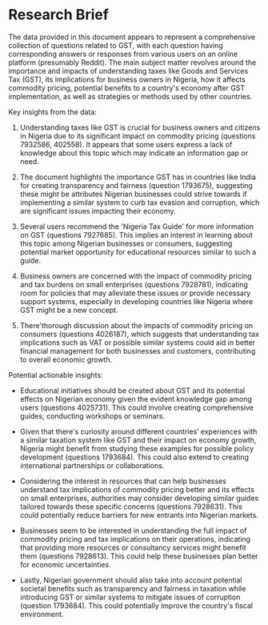 # Research Brief

The data provided in this document appears to represent a comprehensive collection of questions related to GST, with each question having corresponding answers or responses from various users on an online platform (presumably Reddit). The main subject matter revolves around the importance and impacts of understanding taxes like Goods and Services Tax (GST), its implications for business owners in Nigeria, how it affects commodity pricing, potential benefits to a country's economy after GST implementation, as well as strategies or methods used by other countries.

Key insights from the data:
1. Understanding taxes like GST is crucial for business owners and citizens in Nigeria due to its significant impact on commodity pricing (questions 7932586, 402558). It appears that some users express a lack of knowledge about this topic which may indicate an information gap or need.
   
2. The document highlights the importance GST has in countries like India for creating transparency and fairness (question 1793675), suggesting these might be attributes Nigerian businesses could strive towards if implementing a similar system to curb tax evasion and corruption, which are significant issues impacting their economy.
   
3. Several users recommend the 'Nigeria Tax Guide' for more information on GST (questions 7927685). This implies an interest in learning about this topic among Nigerian businesses or consumers, suggesting potential market opportunity for educational resources similar to such a guide.
   
4. Business owners are concerned with the impact of commodity pricing and tax burdens on small enterprises (questions 7928781), indicating room for policies that may alleviate these issues or provide necessary support systems, especially in developing countries like Nigeria where GST might be a new concept.
   
5. There'thorough discussion about the impacts of commodity pricing on consumers (questions 4026187), which suggests that understanding tax implications such as VAT or possible similar systems could aid in better financial management for both businesses and customers, contributing to overall economic growth.
   
Potential actionable insights:
- Educational initiatives should be created about GST and its potential effects on Nigerian economy given the evident knowledge gap among users (questions 4025731). This could involve creating comprehensive guides, conducting workshops or seminars.
   
- Given that there's curiosity around different countries’ experiences with a similar taxation system like GST and their impact on economy growth, Nigeria might benefit from studying these examples for possible policy development (questions 1793684). This could also extend to creating international partnerships or collaborations.
   
- Considering the interest in resources that can help businesses understand tax implications of commodity pricing better and its effects on small enterprises, authorities may consider developing similar guides tailored towards these specific concerns (questions 7928631). This could potentially reduce barriers for new entrants into Nigerian markets.
   
- Businesses seem to be interested in understanding the full impact of commodity pricing and tax implications on their operations, indicating that providing more resources or consultancy services might benefit them (questions 7928613). This could help these businesses plan better for economic uncertainties.
   
- Lastly, Nigerian government should also take into account potential societal benefits such as transparency and fairness in taxation while introducing GST or similar systems to mitigate issues of corruption (question 1793684). This could potentially improve the country's fiscal environment.
